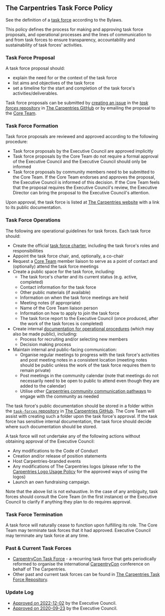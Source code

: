 ## The Carpentries Task Force Policy

See the definition of a [task force](https://docs.carpentries.org/topic_folders/governance/bylaws.html#task-forces)
according to the Bylaws.

This policy defines the process for making and approving task force proposals, and
operational processes and the lines of communication to and from task forces
to ensure transparency, accountability and sustainability of task forces' activities.

### Task Force Proposal
A task force proposal should:
- explain the need for or the context of the task force
- list aims and objectives of the task force
- set a timeline for the start and completion of the task force's activities/deliverables.

Task force proposals can be submitted by [creating an
issue](https://github.com/carpentries/task-forces/issues) in the 
[*task forces* repository](https://github.com/carpentries/task-forces) in [The Carpentries GitHub](https://github.com/carpentries/) or
by emailing the proposal to the [Core Team](mailto:team@carpentries.org).

### Task Force Formation
Task force proposals are reviewed and approved according to the following procedure:

- Task force proposals by the Executive Council are approved implicitly
- Task force proposals by the Core Team do not require a formal approval of the Executive Council and the Executive Council should only be informed
- Task force proposals by community members need to be submitted to the Core Team.
  If the Core Team endorses and approves the proposal, the Executive Council is informed of this decision. If the Core
  Team feels that the proposal requires the Executive Council's review,
  the Executive Director can bring the proposal to the Executive Council's attention.

Upon approval, the task force is listed at [The Carpentries website](https://github.com/carpentries/task-forces)
with a link to its public documentation.

### Task Force Operations
The following are operational guidelines for task forces. Each task force should:

- Create the official [task force charter](https://github.com/carpentries/task-forces/blob/master/task-force-charter-template.md), 
including the task force's roles and responsibilities
- Appoint the task force chair, and, optionally, a co-chair
- Request a [Core Team](https://carpentries.org/team/) member liaison to serve as a point of contact and (optionally) attend the task force meetings
- Create a public space for the task force, including:
  - The task force's charter and its current status (e.g. active, completed)
  - Contact information for the task force
  - Other public materials (if available)
  - Information on when the task force meetings are held
  - Meeting notes (if appropriate)
  - Name of the Core Team liaison person
  - Information on how to apply to join the task force
  - The task force report to the Executive Council (once produced, after the work of the task forces is completed)
- Create internal [documentation for operational procedures](https://github.com/carpentries/task-forces/blob/main/task-force-charter-template.md#task-force-charter-name-of-task-force) (which may also be made public), including:
  - Process for recruiting and/or selecting new members
  - Decision making process
- Maintain internal and public-facing communication:
  - Organise regular meetings to progress with the task force's activities and post meeting notes in a consistent location (meeting notes should be public unless the work of the task force requires them to remain private)
  - Post meetings in the community calendar (note that meetings do not necessarily need to be open to public to attend even though they are added to the calendar)
  - Utilise other [Carpentries community communication pathways](https://docs.carpentries.org/topic_folders/communications/index.html) to engage with the community as needed

The task force's public documentation should be stored in a folder within the [`task-forces` repository](https://github.com/carpentries/task-forces) 
in [The Carpentries GitHub](https://github.com/carpentries/).
The Core Team will assist with creating such a folder upon the task force's approval. If the task force has sensitive 
internal documentation, the task force should decide where such documentation should be stored. 

A task force will not undertake any of the following actions without obtaining approval of the Executive Council:

- Any modifications to the Code of Conduct
- Creation and/or release of position statements
- Host Carpentries-branded events
- Any modifications of The Carpentries logos (please refer to the [Carpentries Logo Usage Policy](https://docs.carpentries.org/topic_folders/communications/resources/logos.html) for the approved ways of using the logos)
- Launch an own fundraising campaign.

Note that the above list is not exhaustive. In the case of any ambiguity, task forces should consult the Core Team (in the first instance) or the
Executive Council to clarify if anything they plan to do requires approval.

### Task Force Termination
A task force will naturally cease to function upon fulfilling its role.
The Core Team may terminate task forces that it had approved.
Executive Council may terminate any task force at any time.

### Past & Current Task Forces

- [CarpentryCon Task Force](https://carpentries.org/carp-con-tf/) - a recurring task force that gets periodically
  reformed to organise the international [CarpentryCon](https://carpentries.org) conference on behalf of The Carpentries.
- Other past and current task forces can be found in [The Carpentries Task Force Repository](https://github.com/carpentries/task-forces).

### Update Log
- [Approved on 2022-12-02](https://github.com/carpentries/executive-council-info/blob/main/minutes/2022/EC-minutes-2022-12-02-Q4.md) by the Executive Council. 
- [Approved on 2020-09-23](https://github.com/carpentries/executive-council-info/issues/44) by the Executive Council. 

